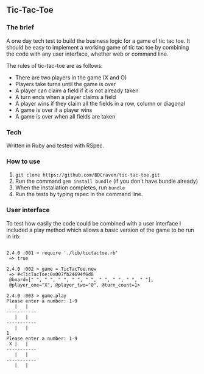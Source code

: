 ## Tic-Tac-Toe

### The brief

A one day tech test to build the business logic for a game of tic tac toe. It should be easy to implement a working game of tic tac toe by combining the code with any user interface, whether web or command line.

The rules of tic-tac-toe are as follows:

* There are two players in the game (X and O)
* Players take turns until the game is over
* A player can claim a field if it is not already taken
* A turn ends when a player claims a field
* A player wins if they claim all the fields in a row, column or diagonal
* A game is over if a player wins
* A game is over when all fields are taken


### Tech

Written in Ruby and tested with RSpec.


### How to use

1. `git clone https://github.com/BDCraven/tic-tac-toe.git`
2. Run the command `gem install bundle` (if you don't have bundle already)
3. When the installation completes, run `bundle`
4. Run the tests by typing rspec in the command line.

### User interface

To test how easily the code could be combined with a user interface I included a play method which allows a basic version of the game to be run in irb:

````

2.4.0 :001 > require './lib/tictactoe.rb'
 => true

2.4.0 :002 > game = TicTacToe.new
 => #<TicTacToe:0x007fb24694f6d8
 @board=[" ", " ", " ", " ", " ", " ", " ", " ", " "],
 @player_one="X", @player_two="O", @turn_count=1>

2.4.0 :003 > game.play
Please enter a number: 1-9
   |   |
-----------
   |   |
-----------
   |   |
1
Please enter a number: 1-9
 X |   |
-----------
   |   |
-----------
   |   |

````
